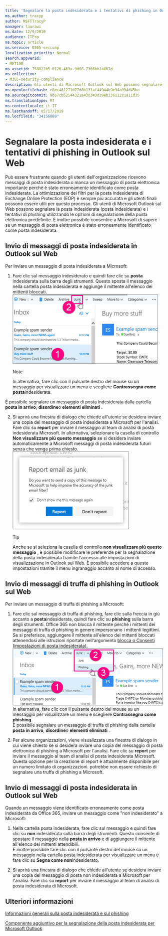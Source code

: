 ```yaml
---
title: 'Segnalare la posta indesiderata e i tentativi di phishing in Outlook sul Web '
ms.author: tracyp
author: MSFTTracyP
manager: laurawi
ms.date: 12/9/2016
audience: ITPro
ms.topic: article
ms.service: O365-seccomp
localization_priority: Normal
search.appverid:
- MET150
ms.assetid: 758822b5-0126-463a-9d08-7366bb2a807d
ms.collection:
- M365-security-compliance
description: Gli utenti di Microsoft Outlook sul Web possono segnalare la posta indesiderata (posta indesiderata) e i tentativi di phishing utilizzando le opzioni di segnalazione della posta elettronica predefinite. È inoltre possibile consentire a Microsoft di sapere se un messaggio di posta elettronica è stato erroneamente identificato come posta indesiderata.
ms.openlocfilehash: c8ee481271d77d0b131af44944b9e94a934d45ba
ms.sourcegitcommit: 9d67cb52544321a430343d39eb336112c1a11d35
ms.translationtype: MT
ms.contentlocale: it-IT
ms.lasthandoff: 05/17/2019
ms.locfileid: "34156888"
---
```

# <a name="report-junk-email-and-phishing-scams-in-outlook-on-the-web"></a>Segnalare la posta indesiderata e i tentativi di phishing in Outlook sul Web 

Può essere frustrante quando gli utenti dell'organizzazione ricevono messaggi di posta indesiderata o manca un messaggio di posta elettronica importante perché è stato erroneamente identificato come posta indesiderata. La ottimizzazione dei filtri per la posta indesiderata di Exchange Online Protection (EOP) è sempre più accurata e gli utenti finali possono essere utili per questo processo. Gli utenti di Microsoft Outlook sul Web possono segnalare la posta indesiderata (posta indesiderata) e i tentativi di phishing utilizzando le opzioni di segnalazione della posta elettronica predefinite. È inoltre possibile consentire a Microsoft di sapere se un messaggio di posta elettronica è stato erroneamente identificato come posta indesiderata.
  
## <a name="submit-junk-messages-in-outlook-on-the-web"></a>Invio di messaggi di posta indesiderata in Outlook sul Web

Per inviare un messaggio di posta indesiderata a Microsoft:
  
1. Fare clic sul messaggio indesiderato e quindi fare clic su **posta** indesiderata sulla barra degli strumenti. Questo sposta il messaggio nella cartella posta indesiderata e aggiunge il mittente all'elenco dei mittenti bloccati. 
    ![Indicare che un messaggio di posta elettronica è posta indesiderata da Outlook sul Web](media/a10ae792-aab6-4374-a041-6c3f732eb2e3.png)
  
    > [!NOTE]
    > In alternativa, fare clic con il pulsante destro del mouse su un messaggio per visualizzare un menu e scegliere **Contrassegna come posta**indesiderata. 
  
È possibile segnalare un messaggio di posta indesiderata dalla cartella **posta in arrivo**, **disordine**o **elementi eliminati** . 
  
2. Si aprirà una finestra di dialogo che chiede all'utente se desidera inviare una copia del messaggio di posta indesiderata a Microsoft per l'analisi. Fare clic su **report** per inviare il messaggio al team di analisi di posta indesiderata Microsoft. In alternativa, selezionare la casella di controllo **Non visualizzare più questo messaggio** se si desidera inviare automaticamente a Microsoft messaggi di posta indesiderata futuri senza che venga prima chiesto. 
    ![Report della posta indesiderata per Microsoft da Outlook sul Web](media/e8d3a9f9-6eb6-4309-ba6d-643dffdb6a33.png)
  
    > [!TIP]
    > Anche se si seleziona la casella di controllo **non visualizzare più questo messaggio** , è possibile modificare le preferenze per la segnalazione della posta indesiderata tramite l'accesso alle impostazioni di visualizzazione in Outlook sul Web. È possibile accedere a queste impostazioni tramite il menu ingranaggio accanto al nome di accesso. 
  
## <a name="submit-phishing-scam-messages-in-outlook-on-the-web"></a>Invio di messaggi di truffa di phishing in Outlook sul Web

Per inviare un messaggio di truffa di phishing a Microsoft:
  
1. Fare clic sul messaggio di truffa di phishing, fare clic sulla freccia in giù accanto a **posta**indesiderata, quindi fare clic su **phishing** sulla barra degli strumenti. Office 365 non blocca il mittente perché i mittenti dei messaggi di truffa di phishing in genere impersonano i mittenti legittimi. Se si preferisce, aggiungere il mittente all'elenco dei mittenti bloccati attenendosi alle istruzioni riportate nell'argomento [blocca o Consenti (impostazioni di posta indesiderata)](https://go.microsoft.com/fwlink/?LinkId=627572). 
    ![Indicare che un messaggio di posta elettronica è un tentativo di phishing in Outlook sul Web](media/959bb577-341c-41ee-a159-e46600b2cf8a.png)<br/>In alternativa, fare clic con il pulsante destro del mouse su un messaggio per visualizzare un menu e scegliere **Contrassegna come phishing**.<br/>È possibile segnalare un messaggio di truffa di phishing dalla cartella **posta in arrivo**, **disordine**o **elementi eliminati** . 
  
2. Per alcune organizzazioni, viene visualizzata una finestra di dialogo in cui viene chiesto se si desidera inviare una copia del messaggio di posta elettronica di phishing a Microsoft per l'analisi. Fare clic su **report** per inviare il messaggio al team di analisi di posta indesiderata Microsoft. Questa opzione per la creazione di report è attualmente disponibile per un numero limitato di organizzazioni. potrebbe non essere richiesto di segnalare una truffa di phishing a Microsoft. 
    
## <a name="submit-not-junk-messages-in-outlook-on-the-web"></a>Invio di messaggi di posta indesiderata in Outlook sul Web

Quando un messaggio viene identificato erroneamente come posta indesiderata da Office 365, inviare un messaggio come "non indesiderato" a Microsoft:
  
1. Nella cartella posta indesiderata, fare clic sul messaggio e quindi fare clic su **non** indesiderata sulla barra degli strumenti. Questo consente di spostare il messaggio nella **posta in arrivo** e di aggiungere il mittente all'elenco dei mittenti attendibili. <br/>È inoltre possibile fare clic con il pulsante destro del mouse su un messaggio nella cartella posta indesiderata per visualizzare un menu e fare clic su **Segna come non**indesiderato. 
  
2. Si aprirà una finestra di dialogo che chiede all'utente se desidera inviare una copia del messaggio di posta non indesiderata a Microsoft per l'analisi. Fare clic su **report** per inviare il messaggio al team di analisi di posta indesiderata di Microsoft. 
    
## <a name="for-more-information"></a>Ulteriori informazioni

[Informazioni generali sulla posta indesiderata e sul phishing](https://go.microsoft.com/fwlink/p/?LinkId=270068)

[Componente aggiuntivo per la segnalazione della posta indesiderata per Microsoft Outlook](https://docs.microsoft.com/en-us/office365/securitycompliance/junk-email-reporting-add-in-for-microsoft-outlook)
  
  

